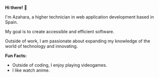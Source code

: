 **Hi there!** 🤍

I'm Azahara, a higher technician in web application development based in Spain.

My goal is to create accessible and efficient software.

Outside of work, I am passionate about expanding my knowledge of the world of technology and innovating.

**Fun Facts:**
- Outside of coding, I enjoy playing videogames.
- I like watch anime.

